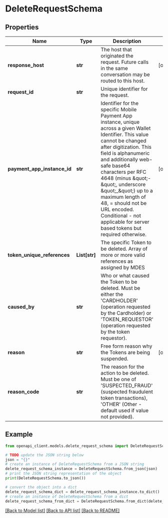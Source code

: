 # DeleteRequestSchema


## Properties

Name | Type | Description | Notes
------------ | ------------- | ------------- | -------------
**response_host** | **str** | The host that originated the request. Future calls in the same conversation may be routed to this host.  | [optional] 
**request_id** | **str** | Unique identifier for the request.  | 
**payment_app_instance_id** | **str** | Identifier for the specific Mobile Payment App instance, unique across a given Wallet Identifier. This value cannot be changed after digitization. This field is alphanumeric and additionally web-safe base64 characters per RFC 4648 (minus \&quot;-\&quot;, underscore \&quot;_\&quot;) up to a maximum length of 48, &#x3D; should not be URL encoded. Conditional - not applicable for server based tokens but required otherwise.  | [optional] 
**token_unique_references** | **List[str]** | The specific Token to be deleted. Array of more or more valid references as assigned by MDES  | 
**caused_by** | **str** | Who or what caused the Token to be deleted. Must be either the &#39;CARDHOLDER&#39; (operation requested by the Cardholder) or &#39;TOKEN_REQUESTOR&#39; (operation requested by the token requestor).  | 
**reason** | **str** | Free form reason why the Tokens are being suspended.  | [optional] 
**reason_code** | **str** | The reason for the action to be deleted. Must be one of &#39;SUSPECTED_FRAUD&#39; (suspected fraudulent token transactions), &#39;OTHER&#39; (Other - default used if value not provided).  | 

## Example

```python
from openapi_client.models.delete_request_schema import DeleteRequestSchema

# TODO update the JSON string below
json = "{}"
# create an instance of DeleteRequestSchema from a JSON string
delete_request_schema_instance = DeleteRequestSchema.from_json(json)
# print the JSON string representation of the object
print(DeleteRequestSchema.to_json())

# convert the object into a dict
delete_request_schema_dict = delete_request_schema_instance.to_dict()
# create an instance of DeleteRequestSchema from a dict
delete_request_schema_from_dict = DeleteRequestSchema.from_dict(delete_request_schema_dict)
```
[[Back to Model list]](../README.md#documentation-for-models) [[Back to API list]](../README.md#documentation-for-api-endpoints) [[Back to README]](../README.md)


